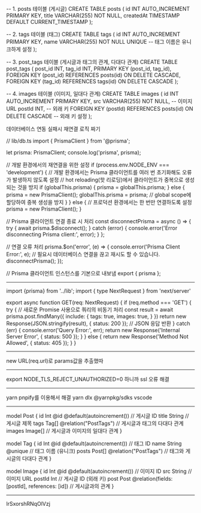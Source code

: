 -- 1. posts 테이블 (게시글)
CREATE TABLE posts (
  id INT AUTO_INCREMENT PRIMARY KEY,
  title VARCHAR(255) NOT NULL,
  createdAt TIMESTAMP DEFAULT CURRENT_TIMESTAMP
);

-- 2. tags 테이블 (태그)
CREATE TABLE tags (
  id INT AUTO_INCREMENT PRIMARY KEY,
  name VARCHAR(255) NOT NULL UNIQUE -- 태그 이름은 유니크하게 설정
);

-- 3. post_tags 테이블 (게시글과 태그의 관계, 다대다 관계)
CREATE TABLE post_tags (
  post_id INT,
  tag_id INT,
  PRIMARY KEY (post_id, tag_id),
  FOREIGN KEY (post_id) REFERENCES posts(id) ON DELETE CASCADE,
  FOREIGN KEY (tag_id) REFERENCES tags(id) ON DELETE CASCADE
);

-- 4. images 테이블 (이미지, 일대다 관계)
CREATE TABLE images (
  id INT AUTO_INCREMENT PRIMARY KEY,
  src VARCHAR(255) NOT NULL, -- 이미지 URL
  postId INT,                -- 외래 키
  FOREIGN KEY (postId) REFERENCES posts(id) ON DELETE CASCADE -- 외래 키 설정
);



데이터베이스 연동 실패시 재연결 로직 짜기



// lib/db.ts
import { PrismaClient } from '@prisma';

let prisma: PrismaClient;
console.log('prisma', prisma);

// 개발 환경에서의 재연결을 위한 설정
if (process.env.NODE_ENV === 'development') {
  // 개발 환경에서는 Prisma 클라이언트를 여러 번 초기화해도 오류가 발생하지 않도록 설정
  // hot reloading(핫 리로딩)에서 클라이언트가 중복으로 생성되는 것을 방지
  if (globalThis.prisma) {
    prisma = globalThis.prisma;
  } else {
    prisma = new PrismaClient();
    globalThis.prisma = prisma;  // global scope에 할당하여 중복 생성을 방지
  }
} else {
  // 프로덕션 환경에서는 한 번만 연결하도록 설정
  prisma = new PrismaClient();
}

// Prisma 클라이언트 연결 종료 시 처리
const disconnectPrisma = async () => {
  try {
    await prisma.$disconnect();
  } catch (error) {
    console.error('Error disconnecting Prisma client:', error);
  }
};

// 연결 오류 처리
prisma.$on('error', (e) => {
  console.error('Prisma Client Error:', e);
  // 필요시 데이터베이스 연결을 끊고 재시도 할 수 있습니다.
  disconnectPrisma();
});

// Prisma 클라이언트 인스턴스를 기본으로 내보냄
export { prisma };

------

import {prisma} from '../lib';
import { type NextRequest } from 'next/server'

export async function GET(req: NextRequest) {
  if (req.method === 'GET') {
    try {
      // 새로운 Promise 사용으로 쿼리의 비동기 처리
      const result = await prisma.post.findMany({
        include: {
          tags: true,
          images: true,
        }
      })
      return new Response(JSON.stringify(result), { status: 200 }); // JSON 응답 반환
    } catch (err) {
      console.error('Query Error:', err);
      return new Response('Internal Server Error', { status: 500 });
    }
  } else {
    return new Response('Method Not Allowed', { status: 405 });
  }
}



-----
new URL(req.url)로 params값을 추출했따

------
export NODE_TLS_REJECT_UNAUTHORIZED=0
하니까 ssl 오류 해결

--------
yarn pnpify를 이용해서 해결
yarn dlx @yarnpkg/sdks vscode

------
model Post {
  id        Int       @id @default(autoincrement()) // 게시글 ID
  title     String    // 게시글 제목
  tags      Tag[]     @relation("PostTags")         // 게시글과 태그의 다대다 관계
  images    Image[]   // 게시글과 이미지의 일대다 관계
}

model Tag {
  id        Int       @id @default(autoincrement()) // 태그 ID
  name      String    @unique                      // 태그 이름 (유니크)
  posts     Post[]    @relation("PostTags")         // 태그와 게시글의 다대다 관계
}

model Image {
  id      Int      @id @default(autoincrement()) // 이미지 ID
  src     String   // 이미지 URL
  postId  Int      // 게시글 ID (외래 키)
  post    Post     @relation(fields: [postId], references: [id]) // 게시글과의 관계
}

----------
lrSxorshRNqOlVzj